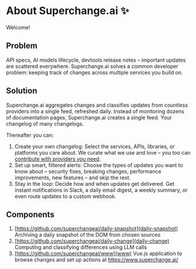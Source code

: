 # About Superchange.ai ✨

Welcome!

## Problem

API specs, AI models lifecycle, devtools release notes – important updates are scattered everywhere. Superchange.ai solves a common developer problem: keeping track of changes across multiple services you build on.

## Solution

Superchange.ai aggregates changes and classifies updates from countless providers into a single feed, refreshed daily. Instead of monitoring dozens of documentation pages, Superchange.ai creates a single feed. Your changelog of many changelogs.

Thereafter you can:

1. Create your own changelog: Select the services, APIs, libraries, or platforms you care about. We curate what we use and love – you too can [contribute with providers you need](https://www.superchange.ai/providers/all#more).
2. Set up smart, filtered alerts: Choose the types of updates you want to know about – security fixes, breaking changes, performance improvements, new features – and skip the rest.
3. Stay in the loop: Decide how and when updates get delivered. Get instant notifications in Slack, a daily email digest, a weekly summary, or even route updates to a custom webhook.

## Components

1. [https://github.com/superchangeai/daily-snapshot](daily-snapshot) Archiving a daily snapshot of the DOM from chosen sources
2. [https://github.com/superchangeai/daily-change](daily-change) Computing and classifying differences using LLM calls
3. [https://github.com/superchangeai/www](www) Vue.js application to browse changes and set up actions at https://www.superchange.ai/
